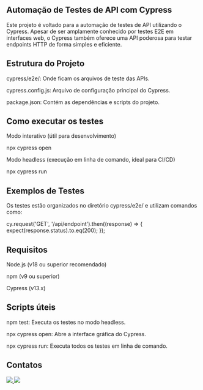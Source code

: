 ## Automação de Testes de API com Cypress

Este projeto é voltado para a automação de testes de API utilizando o Cypress. Apesar de ser amplamente conhecido por testes E2E em interfaces web, o Cypress também oferece uma API poderosa para testar endpoints HTTP de forma simples e eficiente.

## Estrutura do Projeto

cypress/e2e/: Onde ficam os arquivos de teste das APIs.

cypress.config.js: Arquivo de configuração principal do Cypress.

package.json: Contém as dependências e scripts do projeto.



## Como executar os testes

Modo interativo (útil para desenvolvimento)

npx cypress open

Modo headless (execução em linha de comando, ideal para CI/CD)

npx cypress run

## Exemplos de Testes

Os testes estão organizados no diretório cypress/e2e/ e utilizam comandos como:


cy.request('GET', '/api/endpoint').then((response) => {
  expect(response.status).to.eq(200);
});

## Requisitos

Node.js (v18 ou superior recomendado)

npm (v9 ou superior)

Cypress (v13.x)

## Scripts úteis

npm test: Executa os testes no modo headless.

npx cypress open: Abre a interface gráfica do Cypress.

npx cypress run: Executa todos os testes em linha de comando.

## Contatos

<a href="https://www.linkedin.com/in/larissa-flausino-49a942213/">
    <img src="https://img.shields.io/badge/linkedin-%230077B5.svg?style=for-the-badge&logo=linkedin&logoColor=white" />
     <a href = "mailto:larissaflausino05@gmail.com"><img src="https://img.shields.io/badge/-Gmail-%23333?style=for-the-badge&logo=gmail&logoColor=white" target="_blank">
  </a>
